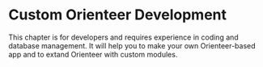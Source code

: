 # Custom Orienteer Development

This chapter is for developers and requires experience in coding and database management. It will help you to make your own Orienteer-based app and to extand Orienteer with custom modules.


